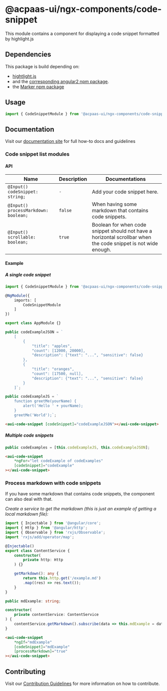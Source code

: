 # @acpaas-ui/ngx-components/code-snippet

This module contains a component for displaying a code snippet formatted by highlight.js

## Dependencies
This package is build depending on:

- [hightlight.js](https://highlightjs.org)
- and the [corresponding angular2 npm package](https://www.npmjs.com/package/angular2-highlight-js).
- the [Marker npm package](https://www.npmjs.com/package/marked)

## Usage

```typescript
import { CodeSnippetModule } from '@acpaas-ui/ngx-components/code-snippet';
```

## Documentation

Visit our [documentation site](https://acpaas-ui.digipolis.be/) for full how-to docs and guidelines

### Code snippet list modules

#### API

| Name         | Description | Documentations |
| -----------  | ------ | -------------------------- |
| `@Input() codeSnippet: string;` | `-` | Add your code snippet here. |
| `@Input() processMarkdown: boolean;` | `false` | When having some markdown that contains code snippets. |
| `@Input() scrollable: boolean;` | `true` | Boolean for when code snippet should not have a horizontal scrollbar when the code snippet is not wide enough. |

#### Example

##### A single code snippet

```typescript
import { CodeSnippetModule } from '@acpaas-ui/ngx-components/code-snippet';

@NgModule({
    imports: [
        CodeSnippetModule
    ]
})

export class AppModule {}
```
```typescript
public codeExampleJSON = `
    [
        {
            "title": "apples",
            "count": [12000, 20000],
            "description": {"text": "...", "sensitive": false}
        },
        {
            "title": "oranges",
            "count": [17500, null],
            "description": {"text": "...", "sensitive": false}
        }
    ]`;

public codeExampleJS = `
    function greetMe(yourName) {
        alert('Hello ' + yourName);
    }
    greetMe('World');`;
```
```html
<aui-code-snippet [codeSnippet]="codeExampleJSON"></aui-code-snippet>
```

##### Multiple code snippets

```typescript
public codeExamples = [this.codeExampleJS, this.codeExampleJSON];
```
```html
<aui-code-snippet
    *ngFor="let codeExample of codeExamples"
    [codeSnippet]="codeExample"
></aui-code-snippet>
```

### Process markdown with code snippets
If you have some markdown that contains code snippets, the component can also deal with that.

*Create a service to get the markdown (this is just an example of getting a local markdown file):*

```typescript
import { Injectable } from '@angular/core';
import { Http } from '@angular/http';
import { Observable } from 'rxjs/Observable';
import 'rxjs/add/operator/map';

@Injectable()
export class ContentService {
    constructor(
        private http: Http
    ) {}

    getMarkdown(): any {
        return this.http.get('/example.md')
        .map((res) => res.text());
    }
}
```
```typescript
public mdExample: string;

constructor(
    private contentService: ContentService
) {
    contentService.getMarkdown().subscribe(data => this.mdExample = data);
}
```
```html
<aui-code-snippet
    *ngIf="mdExample"
    [codeSnippet]="mdExample"
    [processMarkdown]="true"
></aui-code-snippet>
```

## Contributing

Visit our [Contribution Guidelines](../../CONTRIBUTING.md) for more information on how to contribute.
